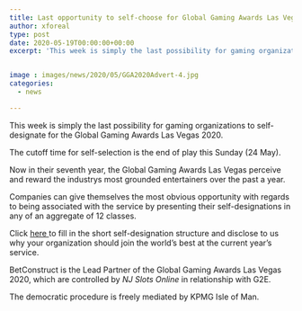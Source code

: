 ```yaml
---
title: Last opportunity to self-choose for Global Gaming Awards Las Vegas 2020
author: xforeal 
type: post
date: 2020-05-19T00:00:00+00:00
excerpt: 'This week is simply the last possibility for gaming organizations to self-choose for the Global Gaming Awards Las Vegas 2020 '


image : images/news/2020/05/GGA2020Advert-4.jpg
categories:
  - news

---
```

This week is simply the last possibility for gaming organizations to self-designate for the Global Gaming Awards Las Vegas 2020. 

The cutoff time for self-selection is the end of play this Sunday (24 May). 

Now in their seventh year, the Global Gaming Awards Las Vegas perceive and reward the industrys most grounded entertainers over the past a year. 

Companies can give themselves the most obvious opportunity with regards to being associated with the service by presenting their self-designations in any of an aggregate of 12 classes. 

Click <a href="https://www.globalgamingawards.com/vegas/" rel="noopener noreferrer" target="_blank">here </a>to fill in the short self-designation structure and disclose to us why your organization should join the world&#8217;s best at the current year&#8217;s service. 

BetConstruct is the Lead Partner of the Global Gaming Awards Las Vegas 2020, which are controlled by _NJ Slots Online_ in relationship with G2E. 

The democratic procedure is freely mediated by KPMG Isle of Man.